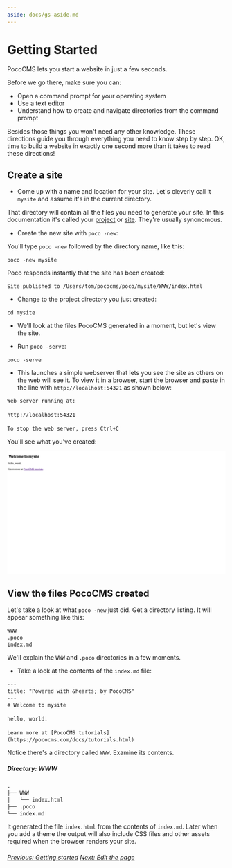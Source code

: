 ```yaml
---
aside: docs/gs-aside.md
---
```

# Getting Started

PocoCMS lets you start a website in just a few seconds. 

Before we go there, make sure you can:

* Open a command prompt for your operating system
* Use a text editor
* Understand how to create and navigate directories from the command prompt

Besides those things you won't need any other knowledge. 
These directions guide you through everything you need to know
step by step. OK, time to build a website in exactly one second
more than it takes to read these directions!

## Create a site

* Come up with a name and location for your site. Let's cleverly call it `mysite`
and assume it's in the current directory.


That directory will contain all the files you need to generate your site.
In this documentation it's called your [project](glossary.html#project) or 
[site](glossary.html#site). They're usually synonomous.

* Create the new site with `poco -new`:

You'll type `poco -new` followed by the directory name, like this:

```
poco -new mysite
```

Poco responds instantly that the site has been created:

```
Site published to /Users/tom/pococms/poco/mysite/WWW/index.html
```

* Change to the project directory you just created:

```
cd mysite
```

* We'll look at the files PocoCMS generated in a moment, but let's view the site.

* Run `poco -serve`:

```
poco -serve
```

* This launches a simple webserver that lets you see the site
as others on the web will see it. To view it in a browser,
start the browser and paste in the line with `http://localhost:54321`
as shown below:

```
Web server running at:

http://localhost:54321

To stop the web server, press Ctrl+C
```

You'll see what you've created:

![Default home page created by PocoCMS](img/home-page-default-1366x768.png)

## View the files PocoCMS created

Let's take a look at what `poco -new` just did. Get a directory
listing. It will appear something like this:

```
WWW
.poco
index.md
```

We'll explain the `WWW` and `.poco` directories in a few moments.

* Take a look at the contents of the `index.md` file:

```
---
title: "Powered with &hearts; by PocoCMS"
---
# Welcome to mysite

hello, world.

Learn more at [PocoCMS tutorials](https://pococms.com/docs/tutorials.html) 
```

Notice there's a directory called `WWW`. Examine its contents. 

##### **Directory:** WWW

```
.
├── WWW
│   └── index.html
├── .poco
└── index.md
```

It generated the file `index.html` from the contents of
`index.md`. Later when you add a theme the output
will also include CSS files and other assets required
when the browser renders your site.

###### [Previous: Getting started](getting-started.html) [Next: Edit the page](gs-edit-page.html)

